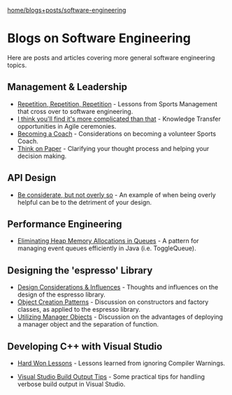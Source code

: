 [home/](../../)[blogs+posts/](../)[software-engineering](./)

# Blogs on Software Engineering
Here are posts and articles covering more general software engineering topics. 


## Management & Leadership

* [Repetition, Repetition, Repetition](./repetition/repetition) - Lessons from Sports Management that cross over to software engineering.
* [I think you'll find it's more complicated than that](./more-complicated/more-complicated) - Knowledge Transfer opportunities in Agile ceremonies.
* [Becoming a Coach](./coaching/coaching) - Considerations on becoming a volunteer Sports Coach.
* [Think on Paper](./think-on-paper/) - Clarifying your thought process and helping your decision making.


## API Design

* [Be considerate, but not overly so](./api-design/api-design) - An example of when being overly helpful can be to the detriment of your design.

## Performance Engineering

* [Eliminating Heap Memory Allocations in Queues](./toggle-queue/toggle-queue) - A pattern for managing event queues efficiently in Java (i.e. ToggleQueue).

## Designing the 'espresso' Library

* [Design Considerations & Influences](./espresso/design-considerations) - Thoughts and influences on the design of the espresso library.
* [Object Creation Patterns](./espresso/object-construction) - Discussion on constructors and factory classes, as applied to the espresso library.
* [Utilizing Manager Objects](./espresso/manager-objects) - Discussion on the advantages of deploying a manager object and the separation of function. 

## Developing C++ with Visual Studio

* [Hard Won Lessons](./hard-won-lessons/compiler-warnings) - Lessons learned from ignoring Compiler Warnings.

* [Visual Studio Build Output Tips](./visual-studio-builds/visual-studio-build-output-tips) - Some practical tips for handling verbose build output in Visual Studio.





